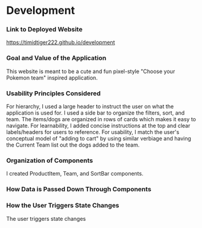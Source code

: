 # Development

### Link to Deployed Website
https://timidtiger222.github.io/development

### Goal and Value of the Application
This website is meant to be a cute and fun pixel-style "Choose your Pokemon team" inspired application. 

### Usability Principles Considered
For hierarchy, I used a large header to instruct the user on what the application is used for. I used a side bar to organize the filters, sort, and team. The items/dogs are organized in rows of cards which makes it easy to navigate. For learnability, I added concise instructions at the top and clear labels/headers for users to reference. For usability, I match the user's conceptual model of "adding to cart" by using similar verbiage and having the Current Team list out the dogs added to the team. 

### Organization of Components
I created ProductItem, Team, and SortBar components. 

### How Data is Passed Down Through Components


### How the User Triggers State Changes
The user triggers state changes 

